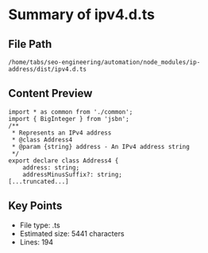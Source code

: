 # Summary of ipv4.d.ts
  
## File Path
`/home/tabs/seo-engineering/automation/node_modules/ip-address/dist/ipv4.d.ts`

## Content Preview
```
import * as common from './common';
import { BigInteger } from 'jsbn';
/**
 * Represents an IPv4 address
 * @class Address4
 * @param {string} address - An IPv4 address string
 */
export declare class Address4 {
    address: string;
    addressMinusSuffix?: string;
[...truncated...]
```

## Key Points
- File type: .ts
- Estimated size: 5441 characters
- Lines: 194
